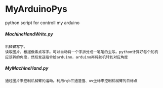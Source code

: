# MyArduinoPys
python script for controll my arduino

##### MachineHandWrite.py

```
机械臂写字。
读取图片，根据像素点写字。可以自动将一个字拆分成一笔笔的去写。python计算好每个舵机应该转的角度，然后发送指令给arduino，arduino再将舵机转到对应角度
```

##### MyMachineHand.py

```
通过图片来控制机械臂的运动。利用rgb三通道值、uv坐标来控制机械臂的目标点
```
